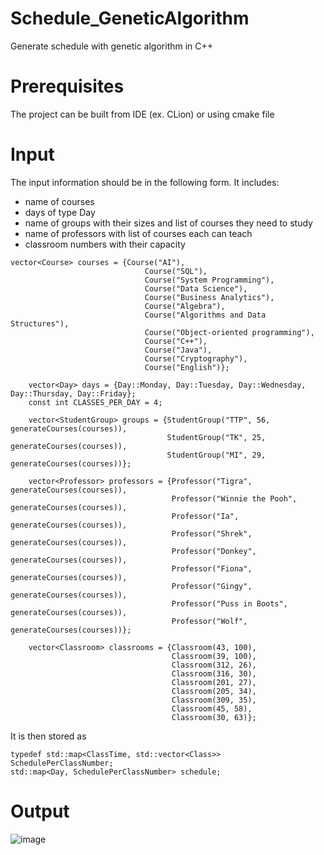 # Schedule_GeneticAlgorithm
Generate schedule with genetic algorithm in C++

# Prerequisites
The project can be built from IDE (ex. CLion) or using cmake file

# Input
The input information should be in the following form. 
It includes:
- name of courses
- days of type Day
- name of groups with their sizes and list of courses they need to study
- name of professors with list of courses each can teach
- classroom numbers with their capacity

`````````````
vector<Course> courses = {Course("AI"),
                              Course("SQL"),
                              Course("System Programming"),
                              Course("Data Science"),
                              Course("Business Analytics"),
                              Course("Algebra"),
                              Course("Algorithms and Data Structures"),
                              Course("Object-oriented programming"),
                              Course("C++"),
                              Course("Java"),
                              Course("Cryptography"),
                              Course("English")};

    vector<Day> days = {Day::Monday, Day::Tuesday, Day::Wednesday, Day::Thursday, Day::Friday};
    const int CLASSES_PER_DAY = 4;

    vector<StudentGroup> groups = {StudentGroup("TTP", 56, generateCourses(courses)),
                                   StudentGroup("TK", 25, generateCourses(courses)),
                                   StudentGroup("MI", 29, generateCourses(courses))};

    vector<Professor> professors = {Professor("Tigra", generateCourses(courses)),
                                    Professor("Winnie the Pooh", generateCourses(courses)),
                                    Professor("Ia", generateCourses(courses)),
                                    Professor("Shrek", generateCourses(courses)),
                                    Professor("Donkey", generateCourses(courses)),
                                    Professor("Fiona", generateCourses(courses)),
                                    Professor("Gingy", generateCourses(courses)),
                                    Professor("Puss in Boots", generateCourses(courses)),
                                    Professor("Wolf", generateCourses(courses))};

    vector<Classroom> classrooms = {Classroom(43, 100),
                                    Classroom(39, 100),
                                    Classroom(312, 26),
                                    Classroom(316, 30),
                                    Classroom(201, 27),
                                    Classroom(205, 34),
                                    Classroom(309, 35),
                                    Classroom(45, 58),
                                    Classroom(30, 63)};

`````````````

It is then stored as

```````````````
typedef std::map<ClassTime, std::vector<Class>> SchedulePerClassNumber;
std::map<Day, SchedulePerClassNumber> schedule;
```````````````

# Output
![image]("/resource/monday.jpg")

